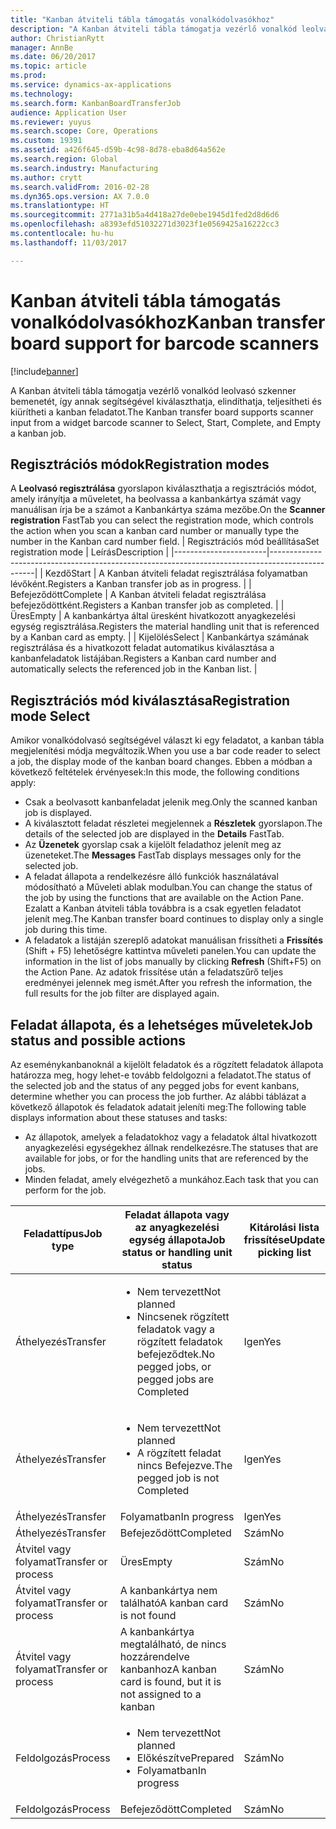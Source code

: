 ```yaml
---
title: "Kanban átviteli tábla támogatás vonalkódolvasókhoz"
description: "A Kanban átviteli tábla támogatja vezérlő vonalkód leolvasó szkenner bemenetét, így annak segítségével kiválaszthatja, elindíthatja, teljesítheti és kiürítheti a kanban feladatot."
author: ChristianRytt
manager: AnnBe
ms.date: 06/20/2017
ms.topic: article
ms.prod: 
ms.service: dynamics-ax-applications
ms.technology: 
ms.search.form: KanbanBoardTransferJob
audience: Application User
ms.reviewer: yuyus
ms.search.scope: Core, Operations
ms.custom: 19391
ms.assetid: a426f645-d59b-4c98-8d78-eba8d64a562e
ms.search.region: Global
ms.search.industry: Manufacturing
ms.author: crytt
ms.search.validFrom: 2016-02-28
ms.dyn365.ops.version: AX 7.0.0
ms.translationtype: HT
ms.sourcegitcommit: 2771a31b5a4d418a27de0ebe1945d1fed2d8d6d6
ms.openlocfilehash: a8393efd51032271d3023f1e0569425a16222cc3
ms.contentlocale: hu-hu
ms.lasthandoff: 11/03/2017

---
```


# <a name="kanban-transfer-board-support-for-barcode-scanners"></a><span data-ttu-id="e7c0a-103">Kanban átviteli tábla támogatás vonalkódolvasókhoz</span><span class="sxs-lookup"><span data-stu-id="e7c0a-103">Kanban transfer board support for barcode scanners</span></span>

[!include[banner](../includes/banner.md)]


<span data-ttu-id="e7c0a-104">A Kanban átviteli tábla támogatja vezérlő vonalkód leolvasó szkenner bemenetét, így annak segítségével kiválaszthatja, elindíthatja, teljesítheti és kiürítheti a kanban feladatot.</span><span class="sxs-lookup"><span data-stu-id="e7c0a-104">The Kanban transfer board supports scanner input from a widget barcode scanner to Select, Start, Complete, and Empty a kanban job.</span></span>

<a name="registration-modes"></a><span data-ttu-id="e7c0a-105">Regisztrációs módok</span><span class="sxs-lookup"><span data-stu-id="e7c0a-105">Registration modes</span></span>
------------------

<span data-ttu-id="e7c0a-106">A **Leolvasó regisztrálása** gyorslapon kiválaszthatja a regisztrációs módot, amely irányítja a műveletet, ha beolvassa a kanbankártya számát vagy manuálisan írja be a számot a Kanbankártya száma mezőbe.</span><span class="sxs-lookup"><span data-stu-id="e7c0a-106">On the **Scanner registration** FastTab you can select the registration mode, which controls the action when you scan a kanban card number or manually type the number in the Kanban card number field.</span></span>
| <span data-ttu-id="e7c0a-107">Regisztrációs mód beállítása</span><span class="sxs-lookup"><span data-stu-id="e7c0a-107">Set registration mode</span></span> | <span data-ttu-id="e7c0a-108">Leírás</span><span class="sxs-lookup"><span data-stu-id="e7c0a-108">Description</span></span>                                                                                     |
|-----------------------|-------------------------------------------------------------------------------------------------|
| <span data-ttu-id="e7c0a-109">Kezdő</span><span class="sxs-lookup"><span data-stu-id="e7c0a-109">Start</span></span>                 | <span data-ttu-id="e7c0a-110">A Kanban átviteli feladat regisztrálása folyamatban lévőként.</span><span class="sxs-lookup"><span data-stu-id="e7c0a-110">Registers a Kanban transfer job as in progress.</span></span>                                                 |
| <span data-ttu-id="e7c0a-111">Befejeződött</span><span class="sxs-lookup"><span data-stu-id="e7c0a-111">Complete</span></span>              | <span data-ttu-id="e7c0a-112">A Kanban átviteli feladat regisztrálása befejeződöttként.</span><span class="sxs-lookup"><span data-stu-id="e7c0a-112">Registers a Kanban transfer job as completed.</span></span>                                                   |
| <span data-ttu-id="e7c0a-113">Üres</span><span class="sxs-lookup"><span data-stu-id="e7c0a-113">Empty</span></span>                 | <span data-ttu-id="e7c0a-114">A kanbankártya által üresként hivatkozott anyagkezelési egység regisztrálása.</span><span class="sxs-lookup"><span data-stu-id="e7c0a-114">Registers the material handling unit that is referenced by a Kanban card as empty.</span></span>              |
| <span data-ttu-id="e7c0a-115">Kijelölés</span><span class="sxs-lookup"><span data-stu-id="e7c0a-115">Select</span></span>                | <span data-ttu-id="e7c0a-116">Kanbankártya számának regisztrálása és a hivatkozott feladat automatikus kiválasztása a kanbanfeladatok listájában.</span><span class="sxs-lookup"><span data-stu-id="e7c0a-116">Registers a Kanban card number and automatically selects the referenced job in the Kanban list.</span></span> |

 
<a name="registration-mode-select"></a><span data-ttu-id="e7c0a-117">Regisztrációs mód kiválasztása</span><span class="sxs-lookup"><span data-stu-id="e7c0a-117">Registration mode Select</span></span>
------------------------

<span data-ttu-id="e7c0a-118">Amikor vonalkódolvasó segítségével választ ki egy feladatot, a kanban tábla megjelenítési módja megváltozik.</span><span class="sxs-lookup"><span data-stu-id="e7c0a-118">When you use a bar code reader to select a job, the display mode of the kanban board changes.</span></span> <span data-ttu-id="e7c0a-119">Ebben a módban a következő feltételek érvényesek:</span><span class="sxs-lookup"><span data-stu-id="e7c0a-119">In this mode, the following conditions apply:</span></span>

-   <span data-ttu-id="e7c0a-120">Csak a beolvasott kanbanfeladat jelenik meg.</span><span class="sxs-lookup"><span data-stu-id="e7c0a-120">Only the scanned kanban job is displayed.</span></span>
-   <span data-ttu-id="e7c0a-121">A kiválasztott feladat részletei megjelennek a **Részletek** gyorslapon.</span><span class="sxs-lookup"><span data-stu-id="e7c0a-121">The details of the selected job are displayed in the **Details** FastTab.</span></span>
-   <span data-ttu-id="e7c0a-122">Az **Üzenetek** gyorslap csak a kijelölt feladathoz jelenít meg az üzeneteket.</span><span class="sxs-lookup"><span data-stu-id="e7c0a-122">The **Messages** FastTab displays messages only for the selected job.</span></span>
-   <span data-ttu-id="e7c0a-123">A feladat állapota a rendelkezésre álló funkciók használatával módosítható a Műveleti ablak modulban.</span><span class="sxs-lookup"><span data-stu-id="e7c0a-123">You can change the status of the job by using the functions that are available on the Action Pane.</span></span> <span data-ttu-id="e7c0a-124">Ezalatt a Kanban átviteli tábla továbbra is a csak egyetlen feladatot jelenít meg.</span><span class="sxs-lookup"><span data-stu-id="e7c0a-124">The Kanban transfer board continues to display only a single job during this time.</span></span>
-   <span data-ttu-id="e7c0a-125">A feladatok a listáján szereplő adatokat manuálisan frissítheti a **Frissítés** (Shift + F5) lehetőségre kattintva műveleti panelen.</span><span class="sxs-lookup"><span data-stu-id="e7c0a-125">You can update the information in the list of jobs manually by clicking **Refresh** (Shift+F5) on the Action Pane.</span></span> <span data-ttu-id="e7c0a-126">Az adatok frissítése után a feladatszűrő teljes eredményei jelennek meg ismét.</span><span class="sxs-lookup"><span data-stu-id="e7c0a-126">After you refresh the information, the full results for the job filter are displayed again.</span></span>

## <a name="job-status-and-possible-actions"></a><span data-ttu-id="e7c0a-127">Feladat állapota, és a lehetséges műveletek</span><span class="sxs-lookup"><span data-stu-id="e7c0a-127">Job status and possible actions</span></span>
<span data-ttu-id="e7c0a-128">Az eseménykanbanoknál a kijelölt feladatok és a rögzített feladatok állapota határozza meg, hogy lehet-e tovább feldolgozni a feladatot.</span><span class="sxs-lookup"><span data-stu-id="e7c0a-128">The status of the selected job and the status of any pegged jobs for event kanbans, determine whether you can process the job further.</span></span> <span data-ttu-id="e7c0a-129">Az alábbi táblázat a következő állapotok és feladatok adatait jeleníti meg:</span><span class="sxs-lookup"><span data-stu-id="e7c0a-129">The following table displays information about these statuses and tasks:</span></span>
-   <span data-ttu-id="e7c0a-130">Az állapotok, amelyek a feladatokhoz vagy a feladatok által hivatkozott anyagkezelési egységekhez állnak rendelkezésre.</span><span class="sxs-lookup"><span data-stu-id="e7c0a-130">The statuses that are available for jobs, or for the handling units that are referenced by the jobs.</span></span>
-   <span data-ttu-id="e7c0a-131">Minden feladat, amely elvégezhető a munkához.</span><span class="sxs-lookup"><span data-stu-id="e7c0a-131">Each task that you can perform for the job.</span></span>

<table>
<colgroup>
<col width="12%" />
<col width="12%" />
<col width="12%" />
<col width="12%" />
<col width="12%" />
<col width="12%" />
<col width="12%" />
<col width="12%" />
</colgroup>
<thead>
<tr class="header">
<th><span data-ttu-id="e7c0a-132">Feladattípus</span><span class="sxs-lookup"><span data-stu-id="e7c0a-132">Job type</span></span></th>
<th><span data-ttu-id="e7c0a-133">Feladat állapota vagy az anyagkezelési egység állapota</span><span class="sxs-lookup"><span data-stu-id="e7c0a-133">Job status or handling unit status</span></span></th>
<th><span data-ttu-id="e7c0a-134">Kitárolási lista frissítése</span><span class="sxs-lookup"><span data-stu-id="e7c0a-134">Update picking list</span></span></th>
<th><span data-ttu-id="e7c0a-135">Kezdő</span><span class="sxs-lookup"><span data-stu-id="e7c0a-135">Start</span></span></th>
<th><span data-ttu-id="e7c0a-136">Regisztráció frissítése</span><span class="sxs-lookup"><span data-stu-id="e7c0a-136">Update registration</span></span></th>
<th><span data-ttu-id="e7c0a-137">Befejeződött</span><span class="sxs-lookup"><span data-stu-id="e7c0a-137">Complete</span></span></th>
<th><span data-ttu-id="e7c0a-138">Üres</span><span class="sxs-lookup"><span data-stu-id="e7c0a-138">Empty</span></span></th>
<th><span data-ttu-id="e7c0a-139">Eseménykanbanok létrehozása</span><span class="sxs-lookup"><span data-stu-id="e7c0a-139">Create event kanbans</span></span></th>
</tr>
</thead>
<tbody>
<tr class="odd">
<td><span data-ttu-id="e7c0a-140">Áthelyezés</span><span class="sxs-lookup"><span data-stu-id="e7c0a-140">Transfer</span></span></td>
<td><ul>
<li><span data-ttu-id="e7c0a-141">Nem tervezett</span><span class="sxs-lookup"><span data-stu-id="e7c0a-141">Not planned</span></span></li>
<li><span data-ttu-id="e7c0a-142">Nincsenek rögzített feladatok vagy a rögzített feladatok befejeződtek.</span><span class="sxs-lookup"><span data-stu-id="e7c0a-142">No pegged jobs, or pegged jobs are Completed</span></span></li>
</ul></td>
<td><span data-ttu-id="e7c0a-143">Igen</span><span class="sxs-lookup"><span data-stu-id="e7c0a-143">Yes</span></span></td>
<td><span data-ttu-id="e7c0a-144">Igen</span><span class="sxs-lookup"><span data-stu-id="e7c0a-144">Yes</span></span></td>
<td><span data-ttu-id="e7c0a-145">Igen</span><span class="sxs-lookup"><span data-stu-id="e7c0a-145">Yes</span></span></td>
<td><span data-ttu-id="e7c0a-146">Igen</span><span class="sxs-lookup"><span data-stu-id="e7c0a-146">Yes</span></span></td>
<td><span data-ttu-id="e7c0a-147">Szám</span><span class="sxs-lookup"><span data-stu-id="e7c0a-147">No</span></span></td>
<td><span data-ttu-id="e7c0a-148">Igen</span><span class="sxs-lookup"><span data-stu-id="e7c0a-148">Yes</span></span></td>
</tr>
<tr class="even">
<td><span data-ttu-id="e7c0a-149">Áthelyezés</span><span class="sxs-lookup"><span data-stu-id="e7c0a-149">Transfer</span></span></td>
<td><ul>
<li><span data-ttu-id="e7c0a-150">Nem tervezett</span><span class="sxs-lookup"><span data-stu-id="e7c0a-150">Not planned</span></span></li>
<li><span data-ttu-id="e7c0a-151">A rögzített feladat nincs Befejezve.</span><span class="sxs-lookup"><span data-stu-id="e7c0a-151">The pegged job is not Completed</span></span></li>
</ul></td>
<td><span data-ttu-id="e7c0a-152">Igen</span><span class="sxs-lookup"><span data-stu-id="e7c0a-152">Yes</span></span></td>
<td><span data-ttu-id="e7c0a-153">Szám</span><span class="sxs-lookup"><span data-stu-id="e7c0a-153">No</span></span></td>
<td><span data-ttu-id="e7c0a-154">Igen</span><span class="sxs-lookup"><span data-stu-id="e7c0a-154">Yes</span></span></td>
<td><span data-ttu-id="e7c0a-155">Szám</span><span class="sxs-lookup"><span data-stu-id="e7c0a-155">No</span></span></td>
<td><span data-ttu-id="e7c0a-156">Szám</span><span class="sxs-lookup"><span data-stu-id="e7c0a-156">No</span></span></td>
<td><span data-ttu-id="e7c0a-157">Szám</span><span class="sxs-lookup"><span data-stu-id="e7c0a-157">No</span></span></td>
</tr>
<tr class="odd">
<td><span data-ttu-id="e7c0a-158">Áthelyezés</span><span class="sxs-lookup"><span data-stu-id="e7c0a-158">Transfer</span></span></td>
<td><span data-ttu-id="e7c0a-159">Folyamatban</span><span class="sxs-lookup"><span data-stu-id="e7c0a-159">In progress</span></span></td>
<td><span data-ttu-id="e7c0a-160">Igen</span><span class="sxs-lookup"><span data-stu-id="e7c0a-160">Yes</span></span></td>
<td><span data-ttu-id="e7c0a-161">Szám</span><span class="sxs-lookup"><span data-stu-id="e7c0a-161">No</span></span></td>
<td><span data-ttu-id="e7c0a-162">Igen</span><span class="sxs-lookup"><span data-stu-id="e7c0a-162">Yes</span></span></td>
<td><span data-ttu-id="e7c0a-163">Igen</span><span class="sxs-lookup"><span data-stu-id="e7c0a-163">Yes</span></span></td>
<td><span data-ttu-id="e7c0a-164">Szám</span><span class="sxs-lookup"><span data-stu-id="e7c0a-164">No</span></span></td>
<td><span data-ttu-id="e7c0a-165">Szám</span><span class="sxs-lookup"><span data-stu-id="e7c0a-165">No</span></span></td>
</tr>
<tr class="even">
<td><span data-ttu-id="e7c0a-166">Áthelyezés</span><span class="sxs-lookup"><span data-stu-id="e7c0a-166">Transfer</span></span></td>
<td><span data-ttu-id="e7c0a-167">Befejeződött</span><span class="sxs-lookup"><span data-stu-id="e7c0a-167">Completed</span></span></td>
<td><span data-ttu-id="e7c0a-168">Szám</span><span class="sxs-lookup"><span data-stu-id="e7c0a-168">No</span></span></td>
<td><span data-ttu-id="e7c0a-169">Szám</span><span class="sxs-lookup"><span data-stu-id="e7c0a-169">No</span></span></td>
<td><span data-ttu-id="e7c0a-170">Szám</span><span class="sxs-lookup"><span data-stu-id="e7c0a-170">No</span></span></td>
<td><span data-ttu-id="e7c0a-171">Szám</span><span class="sxs-lookup"><span data-stu-id="e7c0a-171">No</span></span></td>
<td><span data-ttu-id="e7c0a-172">Igen</span><span class="sxs-lookup"><span data-stu-id="e7c0a-172">Yes</span></span></td>
<td><span data-ttu-id="e7c0a-173">Szám</span><span class="sxs-lookup"><span data-stu-id="e7c0a-173">No</span></span></td>
</tr>
<tr class="odd">
<td><span data-ttu-id="e7c0a-174">Átvitel vagy folyamat</span><span class="sxs-lookup"><span data-stu-id="e7c0a-174">Transfer or process</span></span></td>
<td><span data-ttu-id="e7c0a-175">Üres</span><span class="sxs-lookup"><span data-stu-id="e7c0a-175">Empty</span></span></td>
<td><span data-ttu-id="e7c0a-176">Szám</span><span class="sxs-lookup"><span data-stu-id="e7c0a-176">No</span></span></td>
<td><span data-ttu-id="e7c0a-177">Szám</span><span class="sxs-lookup"><span data-stu-id="e7c0a-177">No</span></span></td>
<td><span data-ttu-id="e7c0a-178">Szám</span><span class="sxs-lookup"><span data-stu-id="e7c0a-178">No</span></span></td>
<td><span data-ttu-id="e7c0a-179">Szám</span><span class="sxs-lookup"><span data-stu-id="e7c0a-179">No</span></span></td>
<td><span data-ttu-id="e7c0a-180">Szám</span><span class="sxs-lookup"><span data-stu-id="e7c0a-180">No</span></span></td>
<td><span data-ttu-id="e7c0a-181">Szám</span><span class="sxs-lookup"><span data-stu-id="e7c0a-181">No</span></span></td>
</tr>
<tr class="even">
<td><span data-ttu-id="e7c0a-182">Átvitel vagy folyamat</span><span class="sxs-lookup"><span data-stu-id="e7c0a-182">Transfer or process</span></span></td>
<td><span data-ttu-id="e7c0a-183">A kanbankártya nem található</span><span class="sxs-lookup"><span data-stu-id="e7c0a-183">A kanban card is not found</span></span></td>
<td><span data-ttu-id="e7c0a-184">Szám</span><span class="sxs-lookup"><span data-stu-id="e7c0a-184">No</span></span></td>
<td><span data-ttu-id="e7c0a-185">Szám</span><span class="sxs-lookup"><span data-stu-id="e7c0a-185">No</span></span></td>
<td><span data-ttu-id="e7c0a-186">Szám</span><span class="sxs-lookup"><span data-stu-id="e7c0a-186">No</span></span></td>
<td><span data-ttu-id="e7c0a-187">Szám</span><span class="sxs-lookup"><span data-stu-id="e7c0a-187">No</span></span></td>
<td><span data-ttu-id="e7c0a-188">Szám</span><span class="sxs-lookup"><span data-stu-id="e7c0a-188">No</span></span></td>
<td><span data-ttu-id="e7c0a-189">Szám</span><span class="sxs-lookup"><span data-stu-id="e7c0a-189">No</span></span></td>
</tr>
<tr class="odd">
<td><span data-ttu-id="e7c0a-190">Átvitel vagy folyamat</span><span class="sxs-lookup"><span data-stu-id="e7c0a-190">Transfer or process</span></span></td>
<td><span data-ttu-id="e7c0a-191">A kanbankártya megtalálható, de nincs hozzárendelve kanbanhoz</span><span class="sxs-lookup"><span data-stu-id="e7c0a-191">A kanban card is found, but it is not assigned to a kanban</span></span></td>
<td><span data-ttu-id="e7c0a-192">Szám</span><span class="sxs-lookup"><span data-stu-id="e7c0a-192">No</span></span></td>
<td><span data-ttu-id="e7c0a-193">Szám</span><span class="sxs-lookup"><span data-stu-id="e7c0a-193">No</span></span></td>
<td><span data-ttu-id="e7c0a-194">Szám</span><span class="sxs-lookup"><span data-stu-id="e7c0a-194">No</span></span></td>
<td><span data-ttu-id="e7c0a-195">Szám</span><span class="sxs-lookup"><span data-stu-id="e7c0a-195">No</span></span></td>
<td><span data-ttu-id="e7c0a-196">Szám</span><span class="sxs-lookup"><span data-stu-id="e7c0a-196">No</span></span></td>
<td><span data-ttu-id="e7c0a-197">Szám</span><span class="sxs-lookup"><span data-stu-id="e7c0a-197">No</span></span></td>
</tr>
<tr class="even">
<td><span data-ttu-id="e7c0a-198">Feldolgozás</span><span class="sxs-lookup"><span data-stu-id="e7c0a-198">Process</span></span></td>
<td><ul>
<li><span data-ttu-id="e7c0a-199">Nem tervezett</span><span class="sxs-lookup"><span data-stu-id="e7c0a-199">Not planned</span></span></li>
<li><span data-ttu-id="e7c0a-200">Előkészítve</span><span class="sxs-lookup"><span data-stu-id="e7c0a-200">Prepared</span></span></li>
<li><span data-ttu-id="e7c0a-201">Folyamatban</span><span class="sxs-lookup"><span data-stu-id="e7c0a-201">In progress</span></span></li>
</ul></td>
<td><span data-ttu-id="e7c0a-202">Szám</span><span class="sxs-lookup"><span data-stu-id="e7c0a-202">No</span></span></td>
<td><span data-ttu-id="e7c0a-203">Szám</span><span class="sxs-lookup"><span data-stu-id="e7c0a-203">No</span></span></td>
<td><span data-ttu-id="e7c0a-204">Szám</span><span class="sxs-lookup"><span data-stu-id="e7c0a-204">No</span></span></td>
<td><span data-ttu-id="e7c0a-205">Szám</span><span class="sxs-lookup"><span data-stu-id="e7c0a-205">No</span></span></td>
<td><span data-ttu-id="e7c0a-206">Szám</span><span class="sxs-lookup"><span data-stu-id="e7c0a-206">No</span></span></td>
<td><span data-ttu-id="e7c0a-207">Szám</span><span class="sxs-lookup"><span data-stu-id="e7c0a-207">No</span></span></td>
</tr>
<tr class="odd">
<td><span data-ttu-id="e7c0a-208">Feldolgozás</span><span class="sxs-lookup"><span data-stu-id="e7c0a-208">Process</span></span></td>
<td><span data-ttu-id="e7c0a-209">Befejeződött</span><span class="sxs-lookup"><span data-stu-id="e7c0a-209">Completed</span></span></td>
<td><span data-ttu-id="e7c0a-210">Szám</span><span class="sxs-lookup"><span data-stu-id="e7c0a-210">No</span></span></td>
<td><span data-ttu-id="e7c0a-211">Szám</span><span class="sxs-lookup"><span data-stu-id="e7c0a-211">No</span></span></td>
<td><span data-ttu-id="e7c0a-212">Szám</span><span class="sxs-lookup"><span data-stu-id="e7c0a-212">No</span></span></td>
<td><span data-ttu-id="e7c0a-213">Szám</span><span class="sxs-lookup"><span data-stu-id="e7c0a-213">No</span></span></td>
<td><span data-ttu-id="e7c0a-214">Szám</span><span class="sxs-lookup"><span data-stu-id="e7c0a-214">No</span></span></td>
<td><span data-ttu-id="e7c0a-215">Szám</span><span class="sxs-lookup"><span data-stu-id="e7c0a-215">No</span></span></td>
</tr>
</tbody>
</table>







